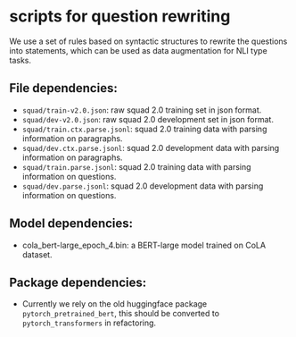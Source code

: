 # scripts for question rewriting

We use a set of rules based on syntactic structures to rewrite the questions
into statements, which can be used as data augmentation for NLI type tasks.

## File dependencies:

- `squad/train-v2.0.json`: raw squad 2.0 training set in json format.
- `squad/dev-v2.0.json`: raw squad 2.0 development set in json format.
- `squad/train.ctx.parse.jsonl`: squad 2.0 training data with parsing information on paragraphs.
- `squad/dev.ctx.parse.jsonl`: squad 2.0 development data with parsing information on paragraphs.
- `squad/train.parse.jsonl`: squad 2.0 training data with parsing information on questions.
- `squad/dev.parse.jsonl`: squad 2.0 development data with parsing information on questions.

## Model dependencies:

- cola\_bert-large\_epoch\_4.bin: a BERT-large model trained on CoLA dataset.

## Package dependencies:

- Currently we rely on the old huggingface package `pytorch_pretrained_bert`, this should be converted to `pytorch_transformers` in refactoring.
